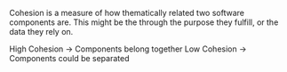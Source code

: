 Cohesion is a measure of how thematically related two software components are. This might be the through the purpose they fulfill, or the data they rely on. 

High Cohesion -> Components belong together
Low Cohesion -> Components could be separated
